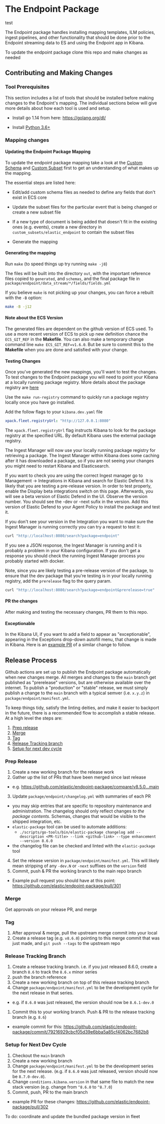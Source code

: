 # The Endpoint Package

test

The Endpoint package handles installing mapping templates, ILM policies, ingest pipelines, and other functionality
that should be done prior to the Endpoint streaming data to ES and using the Endpoint app in Kibana.

To update the endpoint package clone this repo and make changes as needed



## Contributing and Making Changes

### Tool Prerequisites

This section includes a list of tools that should be installed before making changes to the Endpoint's mapping.
The individual sections below will give more details about how each tool is used and setup.

- Install go 1.14 from here: <https://golang.org/dl/>

- Install [Python 3.6+](https://www.python.org/)



### Mapping changes

#### Updating the Endpoint Package Mapping

To update the endpoint package mapping take a look at the [Custom Schema](./custom_schemas/README.md) and
[Custom Subset](./custom_subsets/README.md) first to get an understanding of what makes up the mapping.

The essential steps are listed here:

- Edit/add custom schema files as needed to define any fields that don't exist in ECS core

- Update the subset files for the particular event that is being changed or create a new subset file

- If a new type of document is being added that doesn't fit in the existing ones (e.g. events),
  create a new directory in `custom_subsets/elastic_endpoint` to contain the subset files

- Generate the mapping

#### Generating the mapping

Run `make` (to speed things up try running `make -j8`)

The files will be built into the directory `out`, with the important reference files copied to `generated`, and `schemas`, and the final package file in `package/endpoint/data_stream/*/fields/fields.yml`

If you believe `make` is not picking up your changes, you can force a rebuilt with the `-B` option:

```sh
make -B -j12
```

#### Note about the ECS Version

The generated files are dependent on the github version of ECS used. To use a more recent version
of ECS to pick up new definition chance the `ECS_GIT_REF` in the **Makefile**. You can also
make a temporary change command line `make ECS_GIT_REF=v1.6.0`. But be sure to commit this to the
**Makefile** when you are done and satisfied with your change.

#### Testing Changes

Once you've generated the new mappings, you'll want to test the changes. To test changes to the Endpoint package you will need to point your Kibana at a locally running package registry.
More details about the package registry are [here](https://github.com/elastic/package-registry/blob/master/README.md#running)

Use the `make run-registry` command to quickly run a package registry locally once you have go installed.

Add the follow flags to your `kibana.dev.yaml` file

```yaml
xpack.fleet.registryUrl: "http://127.0.0.1:8080"
```

The `xpack.fleet.registryUrl` flag instructs Kibana to look for the package registry at the specified URL.
By default Kibana uses the external package registry.

The Ingest Manager will now use your locally running package registry for retrieving a package. The Ingest Manager
within Kibana does some caching after it has downloaded a package, so if you are not seeing your changes you might
need to restart Kibana and Elasticsearch.

If you want to check you are using the correct Ingest manager go to Management -> Integrations in Kibana and search for Elastic Defend. It is likely that you are testing a pre-release version. In order to test properly, enable the Display beta integrations switch on this page. Afterwards, you will see a beta version of Elastic Defend in the UI. Observe the version number. You should see the -dev or -next sufix in the version. Add this version of Elastic Defend to your Agent Policy to install the package and test it.

If you don't see your version in the Integration you want to make sure the Ingest Manager is running correctly you can try a request to test it:

```bash
curl "http://localhost:8080/search?package=endpoint"
```

If you see a JSON response, the Ingest Manager is running and it is probably a problem in your Kibana configuration. If you don't get a response you should check the running Ingest Manager process you probably started with docker.

Note, since you are likely testing a pre-release version of the package, to ensure that the dev package that you're testing is in your locally running registry, add the `prerelease` flag to the query param.

```bash
curl "http://localhost:8080/search?package=endpoint&prerelease=true"
```


#### PR the changes

After making and testing the necessary changes, PR them to this repo.


#### Exceptionable

In the Kibana UI, if you want to add a field to appear as "exceptionable", appearing in the Exceptions drop-down autofill menu, that change is made in Kibana. Here is an [example PR](https://github.com/elastic/kibana/pull/129401) of a similar change to follow.



## Release Process

Github actions are set up to publish the Endpoint package automatically when new changes merge. All merges and changes to the `main` branch get published as "prerelease" versions, but are otherwise available over the internet. To publish a "production" or "stable" release, we must simply publish a change to the `main` branch with a typical semver (i.e. `x.y.z`) in `package/endpoint/manifest.yml`.

To keep things tidy, satisfy the linting deities, and make it easier to backport in the future, there is a recommended flow to accomplish a stable release. At a high level the steps are:

1. [Prep release](#prep-release)
2. [Merge](#merge)
3. [Tag](#tag)
4. [Release Tracking branch](#release-tracking-branch)
5. [Setup for next dev cycle](#setup-for-next-dev-cycle)


### Prep Release

1. Create a new working branch for the release work
2. Gather up the list of PRs that have been merged since last release
  - e.g. https://github.com/elastic/endpoint-package/compare/v8.5.0...main
3. Update `package/endpoint/changelog.yml` with summaries of each PR
  - you may skip entries that are specific to repository maintenance and administration. The changelog should only reflect changes _to the package contents_. Schemas, changes that would be visible to the shipped integration, etc.
  - `elastic-package` tool can be used to automate additions:
    + `./scripts/go-tools/bin/elastic-package changelog add --description <PR-title> --link <github-link> --type enhancement --version 8.6.0`
  - the changelog file can be checked and linted with the `elastic-package` tool
4. Set the release version in `package/endpoint/manifest.yml`. This will likely mean stripping of any `-dev.N` or `-next` suffixes on the `version` field
5. Commit, push & PR the working branch to the main repo branch
  - Example pull request you should have at this point: https://github.com/elastic/endpoint-package/pull/301
  
### Merge

Get approvals on your release PR, and merge


### Tag


1. After approval & merge, pull the upstream merge commit into your local
1. Create a release tag (e.g. `v8.6.0`) pointing to this merge commit that was just made, and `git push --tags` to the upstream repo

### Release Tracking Branch

1. Create a release tracking branch. i.e. if you just released 8.6.0, create a branch `8.6` to track the `8.6.x` minor series
1. push the branch reference
1. Create a new working branch on top of this release tracking branch
1. Change `package/endpoint/manifest.yml` to be the development cycle for the next release in that series.
  - e.g. if `8.6.0` was just released, the version should now be `8.6.1-dev.0`
1. Commit this to your working branch. Push & PR to the release tracking branch (e.g. `8.6`)
  - example commit for this: https://github.com/elastic/endpoint-package/commit/79216929cbcf05d39e6bba5a85cf4062bc7682b8



### Setup for Next Dev Cycle

1. Checkout the `main` branch
2. Create a new working branch
3. Change `package/endpoint/manifest.yml` to be the development series for the next release. (e.g. if `8.6.0` was just released, version should now be `8.7.0-dev.0`).
4. Change `conditions.kibana.version` in that same file to match the new stack version (e.g. change from `^8.6.0` to `^8.7.0`)
5. Commit, push, PR to the main branch
  - example PR for these changes: https://github.com/elastic/endpoint-package/pull/302
  


To do: coordinate and update the bundled package version in fleet



